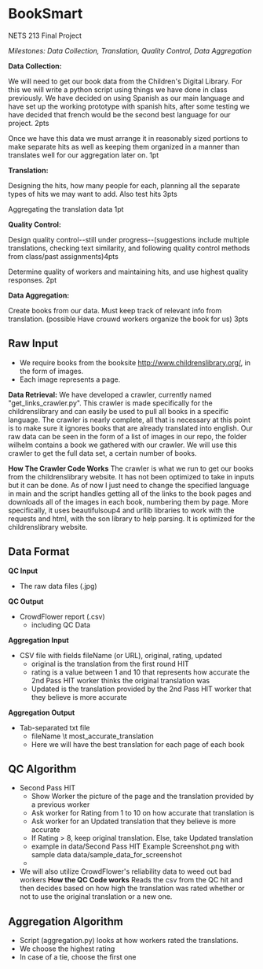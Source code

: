 # BookSmart

NETS 213 Final Project

_Milestones: Data Collection, Translation, Quality Control, Data Aggregation_

**Data Collection:**

  We will need to get our book data from the Children's Digital Library. For this we will write a python script using things we have done in class previously. We have decided on using Spanish as our main language and have set up the working prototype with spanish hits, after some testing we have decided that french would be the second best language for our project. 2pts

  Once we have this data we must arrange it in reasonably sized portions to make separate hits as well as keeping them organized in a manner than translates well for our aggregation later on. 1pt

**Translation:**

 Designing the hits, how many people for each, planning all the separate types of hits we may want to add. Also test hits 3pts

 Aggregating the translation data 1pt

**Quality Control:**

  Design quality control--still under progress--(suggestions include multiple translations, checking text similarity, and following quality control methods from class/past assignments)4pts

  Determine quality of workers and maintaining hits, and use highest quality responses. 2pt

**Data Aggregation:**

  Create books from our data. Must keep track of relevant info from translation. (possible Have crouwd workers organize the book for us) 3pts


## Raw Input
- We require books from the booksite http://www.childrenslibrary.org/, in the form of images.
- Each image represents a page.

**Data Retrieval:** We have developed a crawler, currently named "get_links_crawler.py". This crawler is made specifically for the childrenslibrary and can easily be used to pull all books in a specific language. The crawler is nearly complete, all that is necessary at this point is to make sure it ignores books that are already translated into english.
Our raw data can be seen in the form of a list of images in our repo, the folder wilhelm contains a book we gathered with our crawler. We will use this crawler to get the full data set, a certain number of books.

**How The Crawler Code Works**
The crawler is what we run to get our books from the childrenslibrary website. It has not been optimized to take in inputs but it can be done. As of now I just need to change the specified language in main and the script handles getting all of the links to the book pages and downloads all of the images in each book, numbering them by page. More specifically, it uses beautifulsoup4 and urllib libraries to work with the requests and html, with the son library to help parsing. It is optimized for the childrenslibrary website.


## Data Format
**QC Input**
- The raw data files (.jpg)

**QC Output**
- CrowdFlower report (.csv)
	- including QC Data

**Aggregation Input**
- CSV file with fields fileName (or URL), original, rating, updated
	- original is the translation from the first round HIT
	- rating is a value between 1 and 10 that represents how accurate the 2nd Pass HIT worker thinks the original translation was
	- Updated is the translation provided by the 2nd Pass HIT worker that they believe is more accurate

**Aggregation Output**
- Tab-separated txt file
	- fileName \t most_accurate_translation
	- Here we will have the best translation for each page of each book


## QC Algorithm
- Second Pass HIT
	- Show Worker the picture of the page and the translation provided by a previous worker
	- Ask worker for Rating from 1 to 10 on how accurate that translation is
	- Ask worker for an Updated translation that they believe is more accurate
	- If Rating > 8, keep original translation. Else, take Updated translation
	- example in data/Second Pass HIT Example Screenshot.png with sample data data/sample_data_for_screenshot
	- 
- We will also utilize CrowdFlower's reliability data to weed out bad workers
**How the QC Code works** 
Reads the csv from the QC hit and then decides based on how high the translation was rated whether or not to use the original translation  or a new one.


## Aggregation Algorithm
- Script (aggregation.py) looks at how workers rated the translations. 
- We choose the highest rating
- In case of a tie, choose the first one
